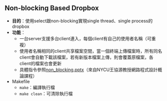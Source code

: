 Non-blocking Based Dropbox
---

- **目的**：使用select跟non-blocking實現single thread、single process的dropbox
- **功能**：
  - 一台server支援多台client連入，每個client有自己的使用者名稱（可重複）
  - 使用者名稱相同的client共享檔案空間，當一個終端上傳檔案時，所有同名client會自動下載該檔案，若有新版本檔案上傳，則會覆蓋原檔案，各client的檔案也會更新
  - 具體指令參照[non_blocking.pptx](non_blocking.pptx)（來自NYCU王協源教授網路程式設計概論課程）
- Makefile
  - `make`：編譯執行檔
  - `make clean`：可清除執行檔
